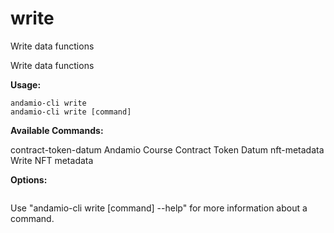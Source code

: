 # write
Write data functions



Write data functions

	

**Usage:**
```
andamio-cli write
andamio-cli write [command]
```


**Available Commands:**

  contract-token-datum Andamio Course Contract Token Datum
  nft-metadata         Write NFT metadata


**Options:**
```

```

Use "andamio-cli write [command] --help" for more information about a command.
